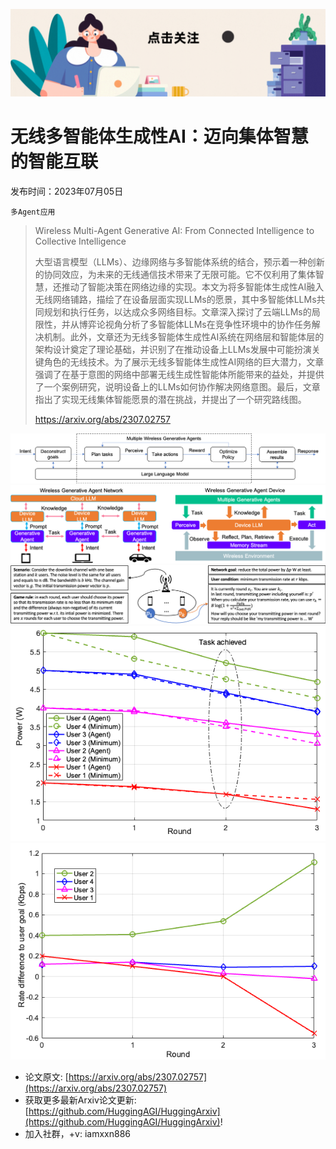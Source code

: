 ![](https://raw.githubusercontent.com/HuggingAGI/HuggingArxiv/main/imgs/follow2.gif)
# 无线多智能体生成性AI：迈向集体智慧的智能互联
发布时间：2023年07月05日

`多Agent应用`
> Wireless Multi-Agent Generative AI: From Connected Intelligence to Collective Intelligence
>
> 大型语言模型（LLMs）、边缘网络与多智能体系统的结合，预示着一种创新的协同效应，为未来的无线通信技术带来了无限可能。它不仅利用了集体智慧，还推动了智能决策在网络边缘的实现。本文为将多智能体生成性AI融入无线网络铺路，描绘了在设备层面实现LLMs的愿景，其中多智能体LLMs共同规划和执行任务，以达成众多网络目标。文章深入探讨了云端LLMs的局限性，并从博弈论视角分析了多智能体LLMs在竞争性环境中的协作任务解决机制。此外，文章还为无线多智能体生成性AI系统在网络层和智能体层的架构设计奠定了理论基础，并识别了在推动设备上LLMs发展中可能扮演关键角色的无线技术。为了展示无线多智能体生成性AI网络的巨大潜力，文章强调了在基于意图的网络中部署无线生成性智能体所能带来的益处，并提供了一个案例研究，说明设备上的LLMs如何协作解决网络意图。最后，文章指出了实现无线集体智能愿景的潜在挑战，并提出了一个研究路线图。
>
> https://arxiv.org/abs/2307.02757

![](https://raw.githubusercontent.com/HuggingAGI/HuggingArxiv/main/paper_images/2307.02757/generative_agent_loop.png)
![](https://raw.githubusercontent.com/HuggingAGI/HuggingArxiv/main/paper_images/2307.02757/generative_agent_architecture.png)
![](https://raw.githubusercontent.com/HuggingAGI/HuggingArxiv/main/paper_images/2307.02757/game.png)
![](https://raw.githubusercontent.com/HuggingAGI/HuggingArxiv/main/paper_images/2307.02757/power_history.png)
![](https://raw.githubusercontent.com/HuggingAGI/HuggingArxiv/main/paper_images/2307.02757/rate_diff_history.png)


- 论文原文: [https://arxiv.org/abs/2307.02757](https://arxiv.org/abs/2307.02757)
- 获取更多最新Arxiv论文更新: [https://github.com/HuggingAGI/HuggingArxiv](https://github.com/HuggingAGI/HuggingArxiv)!
- 加入社群，+v: iamxxn886